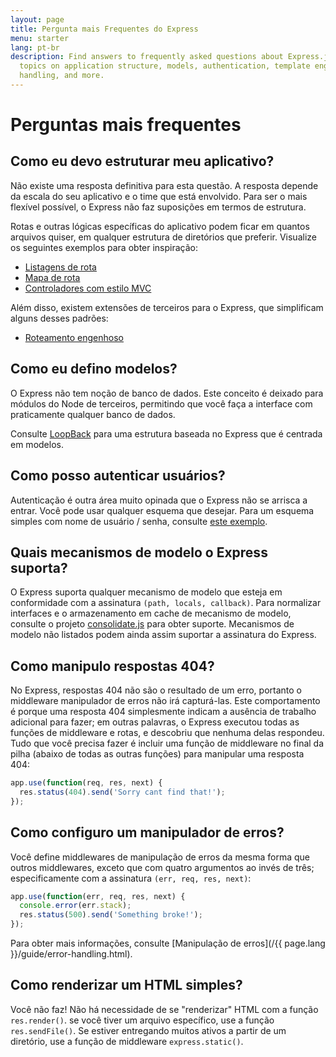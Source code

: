 ```yaml
---
layout: page
title: Pergunta mais Frequentes do Express
menu: starter
lang: pt-br
description: Find answers to frequently asked questions about Express.js, including
  topics on application structure, models, authentication, template engines, error
  handling, and more.
---
```


# Perguntas mais frequentes

## Como eu devo estruturar meu aplicativo?

Não existe uma resposta definitiva para esta questão. A
resposta depende da escala do seu aplicativo e o time que está
envolvido. Para ser o mais flexível possível, o Express não faz
suposições em termos de estrutura.

Rotas e outras lógicas específicas do aplicativo podem ficar em
quantos arquivos quiser, em qualquer estrutura de diretórios que
preferir. Visualize os seguintes exemplos para obter inspiração:

* [Listagens de rota](https://github.com/expressjs/express/blob/4.13.1/examples/route-separation/index.js#L32-47)
* [Mapa de rota](https://github.com/expressjs/express/blob/4.13.1/examples/route-map/index.js#L52-L66)
* [Controladores com estilo MVC](https://github.com/expressjs/express/tree/master/examples/mvc)

Além disso, existem extensões de terceiros para o Express, que
simplificam alguns desses padrões:

* [Roteamento engenhoso](https://github.com/expressjs/express-resource)

## Como eu defino modelos?

O Express não tem noção de banco de dados. Este conceito é
deixado para módulos do Node de terceiros, permitindo que você faça
a interface com praticamente qualquer banco de dados.

Consulte [LoopBack](http://loopback.io) para
uma estrutura baseada no Express que é centrada em modelos.

## Como posso autenticar usuários?

Autenticação é outra área muito opinada que o Express não
se arrisca a entrar.  Você pode usar qualquer esquema que desejar.
Para um esquema simples com nome de usuário / senha, consulte
[este
exemplo](https://github.com/expressjs/express/tree/master/examples/auth).


## Quais mecanismos de modelo o Express suporta?

O Express suporta qualquer mecanismo de modelo que esteja em
conformidade com a assinatura `(path, locals,
callback)`.
Para normalizar interfaces e o armazenamento em
cache de mecanismo de modelo, consulte o projeto
[consolidate.js](https://github.com/visionmedia/consolidate.js)
para obter suporte. Mecanismos de modelo não listados podem ainda
assim suportar a assinatura do Express.

## Como manipulo respostas 404?

No Express, respostas 404 não são o resultado de um erro,
portanto o middleware manipulador de erros não irá capturá-las. Este comportamento é porque uma resposta 404 simplesmente indicam a
ausência de trabalho adicional para fazer; em outras palavras, o
Express executou todas as funções de middleware e rotas, e descobriu
que nenhuma delas respondeu. Tudo que você precisa fazer é incluir
uma função de middleware no final da pilha (abaixo de todas as outras
funções) para manipular uma resposta 404:

```js
app.use(function(req, res, next) {
  res.status(404).send('Sorry cant find that!');
});
```

## Como configuro um manipulador de erros?

Você define middlewares de manipulação de erros da mesma forma
que outros middlewares, exceto que com quatro argumentos ao invés de
três; especificamente com a assinatura `(err, req, res, next)`:

```js
app.use(function(err, req, res, next) {
  console.error(err.stack);
  res.status(500).send('Something broke!');
});
```

Para obter mais informações, consulte [Manipulação de erros](/{{ page.lang }}/guide/error-handling.html).

## Como renderizar um HTML simples?

Você não faz! Não há necessidade de se "renderizar" HTML com a
função `res.render()`.
se você tiver um arquivo
específico, use a função `res.sendFile()`.
Se estiver entregando muitos ativos a partir de um diretório, use a
função de middleware `express.static()`.
